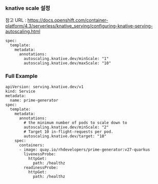
### knative scale 설정

참고 URL : https://docs.openshift.com/container-platform/4.3/serverless/knative_serving/configuring-knative-serving-autoscaling.html

```
spec:
  template:
    metadata:
      annotations:
        autoscaling.knative.dev/minScale: "1"
        autoscaling.knative.dev/maxScale: "10"
```


### Full Example
```
apiVersion: serving.knative.dev/v1
kind: Service
metadata:
  name: prime-generator
spec:
  template:
    metadata:
      annotations:
        # the minimum number of pods to scale down to
        autoscaling.knative.dev/minScale: "2"
        # Target 10 in-flight-requests per pod.
        autoscaling.knative.dev/target: "10"
    spec:
      containers:
      - image: quay.io/rhdevelopers/prime-generator:v27-quarkus
        livenessProbe:
          httpGet:
            path: /healthz
        readinessProbe:
          httpGet:
            path: /healthz
```
